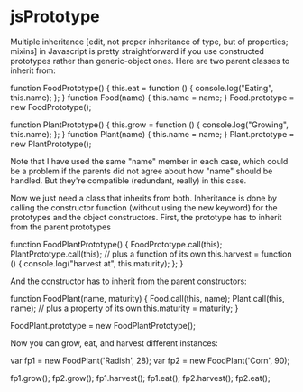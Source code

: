 # jsPrototype



Multiple inheritance [edit, not proper inheritance of type, but of properties; mixins] in Javascript is pretty straightforward if you use constructed prototypes rather than generic-object ones. Here are two parent classes to inherit from:

function FoodPrototype() {
    this.eat = function () {
        console.log("Eating", this.name);
    };
}
function Food(name) {
    this.name = name;
}
Food.prototype = new FoodPrototype();


function PlantPrototype() {
    this.grow = function () {
        console.log("Growing", this.name);
    };
}
function Plant(name) {
    this.name = name;
}
Plant.prototype = new PlantPrototype();

Note that I have used the same "name" member in each case, which could be a problem if the parents did not agree about how "name" should be handled. But they're compatible (redundant, really) in this case.

Now we just need a class that inherits from both. Inheritance is done by calling the constructor function (without using the new keyword) for the prototypes and the object constructors. First, the prototype has to inherit from the parent prototypes

function FoodPlantPrototype() {
    FoodPrototype.call(this);
    PlantPrototype.call(this);
    // plus a function of its own
    this.harvest = function () {
        console.log("harvest at", this.maturity);
    };
}

And the constructor has to inherit from the parent constructors:

function FoodPlant(name, maturity) {
    Food.call(this, name);
    Plant.call(this, name);
    // plus a property of its own
    this.maturity = maturity;
}

FoodPlant.prototype = new FoodPlantPrototype();

Now you can grow, eat, and harvest different instances:

var fp1 = new FoodPlant('Radish', 28);
var fp2 = new FoodPlant('Corn', 90);

fp1.grow();
fp2.grow();
fp1.harvest();
fp1.eat();
fp2.harvest();
fp2.eat();

